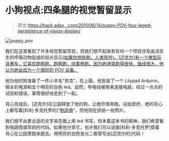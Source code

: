 # 小狗视点:四条腿的视觉暂留显示

> 原文:[https://hack aday . com/2011/06/14/puppy-POV-four-leged-persistence-of-vision-display/](https://hackaday.com/2011/06/14/puppy-pov-four-legged-persistence-of-vision-display/)

![puppy_pov](../Images/d8e175c9c88e6b1d09de8721f7fe019a.png "puppy_pov")

我们在这里看到了许多视觉暂留项目，但我们想不起来有任何一个项目涉及由活生生的呼吸动物促成的视点显示[(如果你想挑剔，人类除外)。[迈克尔]有一个微型玩具赛车，它喜欢跑啊跑，跑啊跑，绕着圈跑。因为她通常跑得很快，曲线很大，他认为她会成为一个很好的 POV 设备。](http://i.document.m05.de/?p=970)

他为他的狗准备了一件小羊毛“夹克”，在上面，他安装了一个 Lilypad Arduino，相关的电源和五个明亮的白色 led。自然，导电线被用来连接电路，经过一点点的试验和错误，事情很好地走到了一起。

背心完成后，[迈克尔]在公园释放了他的狗，让她尽情奔跑。自始至终，她的背心上都写着[科利·多克托罗的]“[制造商](http://craphound.com/makers/download/)”，而他则在抓拍一些照片。

我们想不出更合适的文字来在晚上用 led 书写，但本着这本书的精神，我们希望看到电路图或项目的代码。如果他分享它，也许我们可以说服[科利·多克托罗]穿着背心在公园里跑来跑去，用明亮的白色发光二极管写出[迈克尔的]代码！